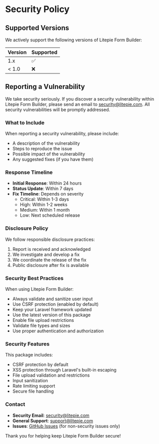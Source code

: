 # Security Policy

## Supported Versions

We actively support the following versions of Litepie Form Builder:

| Version | Supported          |
| ------- | ------------------ |
| 1.x     | :white_check_mark: |
| < 1.0   | :x:                |

## Reporting a Vulnerability

We take security seriously. If you discover a security vulnerability within Litepie Form Builder, please send an email to security@litepie.com. All security vulnerabilities will be promptly addressed.

### What to Include

When reporting a security vulnerability, please include:

- A description of the vulnerability
- Steps to reproduce the issue
- Possible impact of the vulnerability
- Any suggested fixes (if you have them)

### Response Timeline

- **Initial Response**: Within 24 hours
- **Status Update**: Within 7 days
- **Fix Timeline**: Depends on severity
  - Critical: Within 1-3 days
  - High: Within 1-2 weeks
  - Medium: Within 1 month
  - Low: Next scheduled release

### Disclosure Policy

We follow responsible disclosure practices:

1. Report is received and acknowledged
2. We investigate and develop a fix
3. We coordinate the release of the fix
4. Public disclosure after fix is available

### Security Best Practices

When using Litepie Form Builder:

- Always validate and sanitize user input
- Use CSRF protection (enabled by default)
- Keep your Laravel framework updated
- Use the latest version of this package
- Enable file upload restrictions
- Validate file types and sizes
- Use proper authentication and authorization

### Security Features

This package includes:

- CSRF protection by default
- XSS protection through Laravel's built-in escaping
- File upload validation and restrictions
- Input sanitization
- Rate limiting support
- Secure file handling

### Contact

- **Security Email**: security@litepie.com
- **General Support**: support@litepie.com
- **Issues**: [GitHub Issues](https://github.com/litepie/form/issues) (for non-security issues only)

Thank you for helping keep Litepie Form Builder secure!
